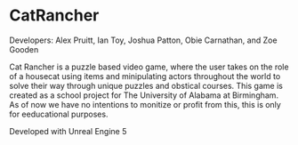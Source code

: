 # CatRancher

Developers: Alex Pruitt, Ian Toy, Joshua Patton, Obie Carnathan, and Zoe Gooden

Cat Rancher is a puzzle based video game, where the user takes on the role of a housecat using items and minipulating actors throughout the world to solve their way through unique puzzles and obstical courses. This game is created as a school project for The University of Alabama at Birmingham. As of now we have no intentions to monitize or profit from this, this is only for eeducational purposes. 

Developed with Unreal Engine 5

